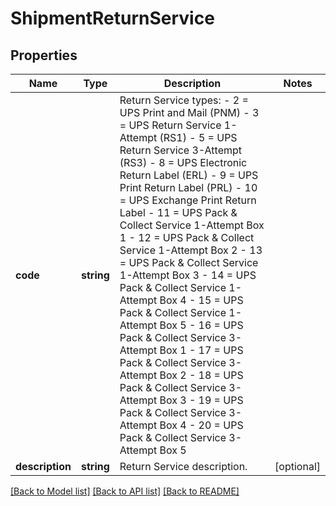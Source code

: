 # ShipmentReturnService

## Properties
Name | Type | Description | Notes
------------ | ------------- | ------------- | -------------
**code** | **string** | Return Service types: - 2 &#x3D; UPS Print and Mail (PNM) - 3 &#x3D; UPS Return Service 1-Attempt (RS1) - 5 &#x3D; UPS Return Service 3-Attempt (RS3) - 8 &#x3D; UPS Electronic Return Label (ERL) - 9 &#x3D; UPS Print Return Label (PRL) - 10 &#x3D; UPS Exchange Print Return Label - 11 &#x3D; UPS Pack &amp; Collect Service 1-Attempt Box 1 - 12 &#x3D; UPS Pack &amp; Collect Service 1-Attempt Box 2 - 13 &#x3D; UPS Pack &amp; Collect Service 1-Attempt Box 3 - 14 &#x3D; UPS Pack &amp; Collect Service 1-Attempt Box 4 - 15 &#x3D; UPS Pack &amp; Collect Service 1-Attempt Box 5 - 16 &#x3D; UPS Pack &amp; Collect Service 3-Attempt Box 1 - 17 &#x3D; UPS Pack &amp; Collect Service 3-Attempt Box 2 - 18 &#x3D; UPS Pack &amp; Collect Service 3-Attempt Box 3 - 19 &#x3D; UPS Pack &amp; Collect Service 3-Attempt Box 4 - 20 &#x3D; UPS Pack &amp; Collect Service 3-Attempt Box 5 | 
**description** | **string** | Return Service description. | [optional] 

[[Back to Model list]](../../README.md#documentation-for-models) [[Back to API list]](../../README.md#documentation-for-api-endpoints) [[Back to README]](../../README.md)

